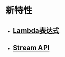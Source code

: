 # 新特性
 - ## [Lambda表达式](/Java/Java%20SE/15-新特性/1-Lambda表达式.md)
 - ## [Stream API](/Java/Java%20SE/15-新特性/2-Stream%20API.md)
 